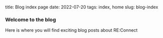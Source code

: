 title: Blog index page
date: 2022-07-20
tags: index, home
slug: blog-index

### Welcome to the blog 

Here is where you will find exciting blog posts about RE:Connect